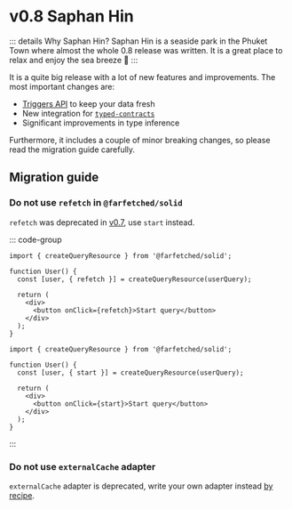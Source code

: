 # v0.8 Saphan Hin

::: details Why Saphan Hin?
Saphan Hin is a seaside park in the Phuket Town where almost the whole 0.8 release was written. It is a great place to relax and enjoy the sea breeze 🌊
:::

It is a quite big release with a lot of new features and improvements. The most important changes are:

- [Triggers API](/tutorial/trigger_api) to keep your data fresh
- New integration for [`typed-contracts`](/api/contracts/typed-contracts)
- Significant improvements in type inference

Furthermore, it includes a couple of minor breaking changes, so please read the migration guide carefully.

## Migration guide

### Do not use `refetch` in `@farfetched/solid`

`refetch` was deprecated in [v0.7](/releases/0-7), use `start` instead.

::: code-group

```tsx [before]
import { createQueryResource } from '@farfetched/solid';

function User() {
  const [user, { refetch }] = createQueryResource(userQuery);

  return (
    <div>
      <button onClick={refetch}>Start query</button>
    </div>
  );
}
```

```tsx [after]
import { createQueryResource } from '@farfetched/solid';

function User() {
  const [user, { start }] = createQueryResource(userQuery);

  return (
    <div>
      <button onClick={start}>Start query</button>
    </div>
  );
}
```

:::

### Do not use `externalCache` adapter

`externalCache` adapter is deprecated, write your own adapter instead [by recipe](/recipes/server_cache).

<!--@include: ./0-8.changelog.md-->
